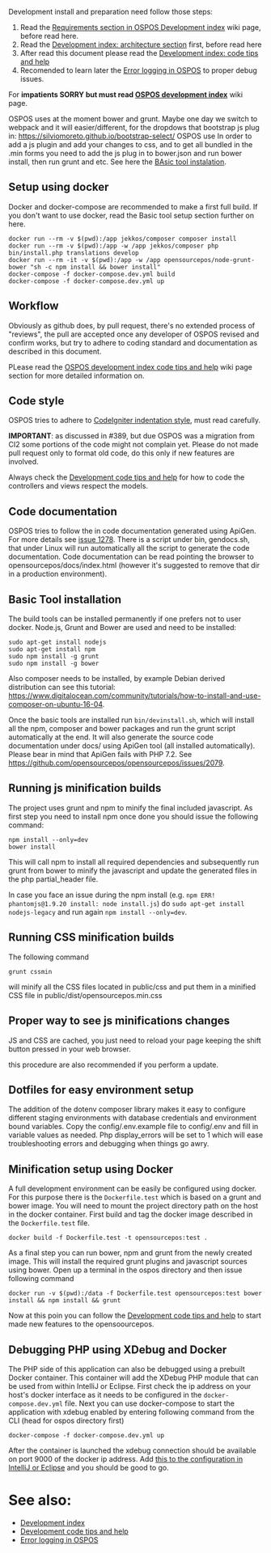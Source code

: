 Development install and preparation need follow those steps:

1. Read the [Requirements section in OSPOS Development index](OSPOS-development-index#tech-installation) wiki page, before read here.
2. Read the [Development index: architecture section](OSPOS-development-index#tech-architecture) first, before read here
3. After read this document please read the [Development index: code tips and help](OSPOS-development-index#development-code-tips-and-help)
4. Recomended to learn later the [Error logging in OSPOS](OSPOS-DEVEL-for-Error-Logging-in-OSPOS) to proper debug issues.

For **impatients SORRY but must read [OSPOS development index](OSPOS-development-index)** wiki page.

OSPOS uses at the moment bower and grunt. Maybe one day we switch to webpack and it will easier/different, for the dropdows that bootstrap js plug in: https://silviomoreto.github.io/bootstrap-select/ OSPOS use In order to add a js plugin and add your changes to css, and to get all bundled in the .min forms you need to add the js plug in to bower.json and run bower install, then run grunt and etc. See here the [BAsic tool instalation](#basic-tool-installation).

## Setup using docker

Docker and docker-compose are recommended to make a first full build. If you don't want to use docker, read the Basic tool setup section further on here.

`docker run --rm -v $(pwd):/app jekkos/composer composer install` \
`docker run --rm -v $(pwd):/app -w /app jekkos/composer php bin/install.php translations develop` \
`docker run --rm -it -v $(pwd):/app -w /app opensourcepos/node-grunt-bower "sh -c npm install && bower install"` \
`docker-compose -f docker-compose.dev.yml build` \
`docker-compose -f docker-compose.dev.yml up`

## Workflow

Obviously as github does, by pull request, there's no extended process of "reviews", the pull are accepted once any developer of OSPOS revised and confirm works, but try to adhere to coding standard and documentation as described in this document.

PLease read the [OSPOS development index code tips and help](OSPOS-development-index#development-code-tips-and-help) wiki page section for more detailed information on.

## Code style

OSPOS tries to adhere to [CodeIgniter indentation style](https://www.codeigniter.com/user_guide/general/styleguide.html), must read carefully.

**IMPORTANT**: as discussed in #389, but due OSPOS was a migration from CI2 some portions of the code might not complain yet. Please do not made pull request only to format old code, do this only if new features are involved.

Always check the [Development code tips and help](OSPOS-development-index#development-code-tips-and-help) for how to code the controllers and views respect the models.

## Code documentation

OSPOS tries to follow the in code documentation generated using ApiGen. For more details see [issue 1278](https://github.com/jekkos/opensourcepos/issues/1278).
There is a script under bin, gendocs.sh, that under Linux will run automatically all the script to generate the code documentation.
Code documentation can be read pointing the browser to opensourcepos/docs/index.html (however it's suggested to remove that dir in a production environment).

## Basic Tool installation

The build tools can be installed permanently if one prefers not to user docker. Node.js, Grunt and Bower are used and need to be installed:

    sudo apt-get install nodejs
    sudo apt-get install npm
    sudo npm install -g grunt
    sudo npm install -g bower

Also composer needs to be installed, by example Debian derived distribution can see this tutorial: https://www.digitalocean.com/community/tutorials/how-to-install-and-use-composer-on-ubuntu-16-04.

Once the basic tools are installed run `bin/devinstall.sh`, which will install all the npm, composer and bower packages and run the grunt script automatically at the end. It will also generate the source code documentation under docs/ using ApiGen tool (all installed automatically). Please bear in mind that ApiGen fails with PHP 7.2. See https://github.com/opensourcepos/opensourcepos/issues/2079.

## Running js minification builds

The project uses grunt and npm to minify the final included javascript.
As first step you need to install npm once done you should issue the following command:

    npm install --only=dev
    bower install

This will call npm to install all required dependencies and subsequently run grunt from bower to minify the javascript and update the generated files in the php partial_header file.

In case you face an issue during the npm install (e.g. `npm ERR! phantomjs@1.9.20 install: node install.js`) do `sudo apt-get install nodejs-legacy` and run again `npm install --only=dev`.

## Running CSS minification builds

The following command

    grunt cssmin

will minify all the CSS files located in public/css and put them in a minified CSS file in public/dist/opensourcepos.min.css

## Proper way to see js minifications changes

JS and CSS are cached, you just need to reload your page keeping the shift button pressed in your web browser.

this procedure are also recommended if you perform a update.

## Dotfiles for easy environment setup
The addition of the dotenv composer library makes it easy to configure different staging environments with database credentials and environment bound variables. Copy the config/.env.example file to config/.env and fill in variable values as needed. Php display_errors will be set to 1 which will ease troubleshooting errors and debugging when things go awry.

## Minification setup using Docker

A full development environment can be easily be configured using docker. For this purpose there is the `Dockerfile.test` which is based on a grunt and bower image. You will need to mount the project directory path on the host in the docker container. First build and tag the docker image described in the `Dockerfile.test` file.

`docker build -f Dockerfile.test -t opensourcepos:test .`

As a final step you can run bower, npm and grunt from the newly created image. This will install the required grunt plugins and javascript sources using bower. Open up a terminal in the ospos directory and then issue following command

`docker run -v $(pwd):/data -f Dockerfile.test opensourcepos:test bower install && npm install && grunt`

Now at this poin you can follow the [Development code tips and help](OSPOS-development-index#development-code-tips-and-help) to start made new features to the opensoourcepos.

## Debugging PHP using XDebug and Docker

The PHP side of this application can also be debugged using a prebuilt Docker container. This container will add the XDebug PHP module that can be used from within IntelliJ or Eclipse. First check the ip address on your host's docker interface as it needs to be configured in the `docker-compose.dev.yml` file. Next you can use docker-compose to start the application with xdebug enabled by entering following command from the CLI (head for ospos directory first)

`docker-compose -f docker-compose.dev.yml up`

After the container is launched the xdebug connection should be available on port 9000 of the docker ip address. Add [this to the configuration in IntelliJ or Eclipse](https://gist.github.com/chadrien/c90927ec2d160ffea9c4) and you should be good to go.

# See also: 

* [Development index](OSPOS-development-index#tech-architecture)
* [Development code tips and help](OSPOS-development-index#development-code-tips-and-help)
* [Error logging in OSPOS](OSPOS-DEVEL-for-Error-Logging-in-OSPOS)